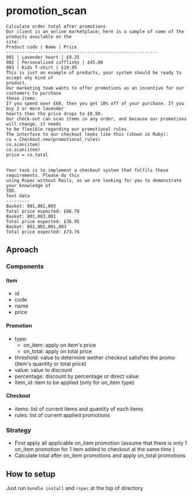 # promotion_scan
```
Calculate order total after promotions  
Our client is an online marketplace; here is a sample of some of the products available on the
site:  
Product code | Name | Price  
----------------------------------------------------------  
001 | Lavender heart | £9.25  
002 | Personalised cufflinks | £45.00  
003 | Kids T-shirt | £19.95  
This is just an example of products, your system should be ready to accept any kind of
product.  
Our marketing team wants to offer promotions as an incentive for our customers to purchase
these items.  
If you spend over £60, then you get 10% off of your purchase. If you buy 2 or more lavender
hearts then the price drops to £8.50.  
Our check-out can scan items in any order, and because our promotions will change, it needs
to be flexible regarding our promotional rules.  
The interface to our checkout looks like this (shown in Ruby):  
co = Checkout.new(promotional_rules)  
co.scan(item)  
co.scan(item)  
price = co.total  
  
  
Your task is to implement a checkout system that fulfils these requirements. Please do this
using Rspec without Rails, as we are looking for you to demonstrate your knowledge of
TDD.  
Test data  
---------  
Basket: 001,002,003  
Total price expected: £66.78  
Basket: 001,003,001  
Total price expected: £36.95  
Basket: 001,002,001,003  
Total price expected: £73.76  
```
  
## Aproach  
### Components  
#### Item  
- id  
- code  
- name  
- price  
#### Promotion
- type:  
    - on_item: apply on item's price
    - on_total: apply on total price
- threshold: value to determine wether checkout satisfies the promo (item's quantity or total price)
- value: value to discount
- percentage: discount by percentage or direct value
- item_id: item to be applied (only for on_item type)
#### Checkout
- items: list of current items and quantity of each items
- rules: list of current applied promotions

### Strategy
- First apply all applicable on_item promotion (assume that there is only 1 on_item promotion for 1 item added to checkout at the same time )
- Calculate total after on_item promotions and apply on_total promotions


## How to setup
Just run `bundle install` and `rspec` at the top of directory
